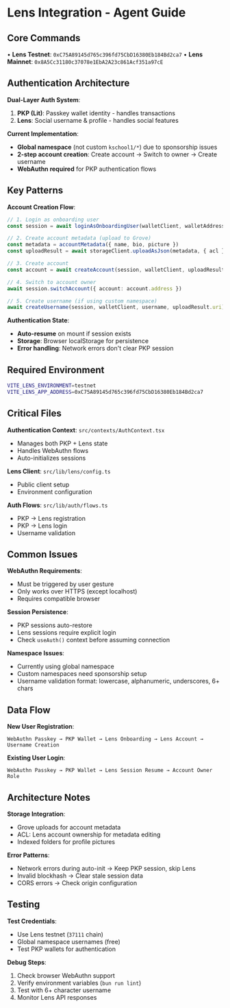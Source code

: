 # Lens Integration - Agent Guide

## Core Commands

• **Lens Testnet**: `0xC75A89145d765c396fd75CbD16380Eb184Bd2ca7`
• **Lens Mainnet**: `0x8A5Cc31180c37078e1EbA2A23c861Acf351a97cE`

## Authentication Architecture

**Dual-Layer Auth System**:
1. **PKP (Lit)**: Passkey wallet identity - handles transactions
2. **Lens**: Social username & profile - handles social features

**Current Implementation**:
- **Global namespace** (not custom `kschool1/*`) due to sponsorship issues
- **2-step account creation**: Create account → Switch to owner → Create username
- **WebAuthn required** for PKP authentication flows

## Key Patterns

**Account Creation Flow**:
```typescript
// 1. Login as onboarding user
const session = await loginAsOnboardingUser(walletClient, walletAddress)

// 2. Create account metadata (upload to Grove)
const metadata = accountMetadata({ name, bio, picture })
const uploadResult = await storageClient.uploadAsJson(metadata, { acl })

// 3. Create account
const account = await createAccount(session, walletClient, uploadResult.uri)

// 4. Switch to account owner
await session.switchAccount({ account: account.address })

// 5. Create username (if using custom namespace)
await createUsername(session, walletClient, username, uploadResult.uri)
```

**Authentication State**:
- **Auto-resume** on mount if session exists
- **Storage**: Browser localStorage for persistence
- **Error handling**: Network errors don't clear PKP session

## Required Environment

```bash
VITE_LENS_ENVIRONMENT=testnet
VITE_LENS_APP_ADDRESS=0xC75A89145d765c396fd75CbD16380Eb184Bd2ca7
```

## Critical Files

**Authentication Context**: `src/contexts/AuthContext.tsx`
- Manages both PKP + Lens state
- Handles WebAuthn flows
- Auto-initializes sessions

**Lens Client**: `src/lib/lens/config.ts`
- Public client setup
- Environment configuration

**Auth Flows**: `src/lib/auth/flows.ts`
- PKP → Lens registration
- PKP → Lens login
- Username validation

## Common Issues

**WebAuthn Requirements**:
- Must be triggered by user gesture
- Only works over HTTPS (except localhost)
- Requires compatible browser

**Session Persistence**:
- PKP sessions auto-restore
- Lens sessions require explicit login
- Check `useAuth()` context before assuming connection

**Namespace Issues**:
- Currently using global namespace
- Custom namespaces need sponsorship setup
- Username validation format: lowercase, alphanumeric, underscores, 6+ chars

## Data Flow

**New User Registration**:
```
WebAuthn Passkey → PKP Wallet → Lens Onboarding → Lens Account → Username Creation
```

**Existing User Login**:
```
WebAuthn Passkey → PKP Wallet → Lens Session Resume → Account Owner Role
```

## Architecture Notes

**Storage Integration**:
- Grove uploads for account metadata
- ACL: Lens account ownership for metadata editing
- Indexed folders for profile pictures

**Error Patterns**:
- Network errors during auto-init → Keep PKP session, skip Lens
- Invalid blockhash → Clear stale session data
- CORS errors → Check origin configuration

## Testing

**Test Credentials**:
- Use Lens testnet (`37111` chain)
- Global namespace usernames (free)
- Test PKP wallets for authentication

**Debug Steps**:
1. Check browser WebAuthn support
2. Verify environment variables (`bun run lint`)
3. Test with 6+ character username
4. Monitor Lens API responses
